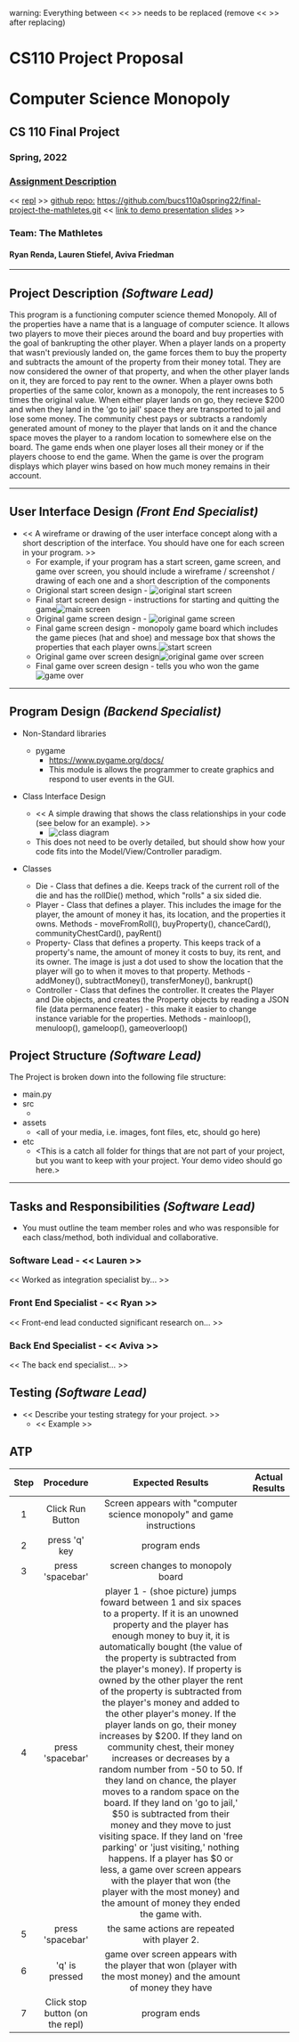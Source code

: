 warning: Everything between << >> needs to be replaced (remove << >> after replacing)
# CS110 Project Proposal
# Computer Science Monopoly
## CS 110 Final Project
### Spring, 2022 
### [Assignment Description](https://docs.google.com/document/d/1H4R6yLL7som1lglyXWZ04RvTp_RvRFCCBn6sqv-82ps/edit#)

<< [repl](#) >>
[github repo:](#) https://github.com/bucs110a0spring22/final-project-the-mathletes.git
<< [link to demo presentation slides](#) >>

### Team: The Mathletes
####  Ryan Renda, Lauren Stiefel, Aviva Friedman 

***

## Project Description *(Software Lead)*

 This program is a functioning computer science themed Monopoly. All of the properties have a name that is a language of computer science. It allows two players to move their pieces around the board and buy properties with the goal of bankrupting the other player. When a player lands on a property that wasn't previously landed on, the game forces them to buy the property and subtracts the amount of the property from their money total. They are now considered the owner of that property, and when the other player lands on it, they are forced to pay rent to the owner. When a player owns both properties of the same color, known as a monopoly, the rent increases to 5 times the original value. When either player lands on go, they recieve $200 and when they land in the 'go to jail' space they are transported to jail and lose some money. The community chest pays or subtracts a randomly generated amount of money to the player that lands on it and the chance space moves the player to a random location to somewhere else on the board. The game ends when one player loses all their money or if the players choose to end the game. When the game is over the program displays which player wins based on how much money remains in their account. 

***    

## User Interface Design *(Front End Specialist)*

* << A wireframe or drawing of the user interface concept along with a short description of the interface. You should have one for each screen in your program. >>
    * For example, if your program has a start screen, game screen, and game over screen, you should include a wireframe / screenshot / drawing of each one and a short description of the components
    * Origional start screen design - ![original start screen](assets/originalStartScreen.jpg)
    * Final start screen design - instructions for starting and quitting the game![main screen](assets/StartScreen.png)
    * Original game screen design - ![original game screen](assets/originalGameScreen.JPG) 
    * Final game screen design - monopoly game board which includes the game pieces (hat and shoe) and message box that shows the properties that each player owns.![start screen](assets/GameScreen.png)
    * Original game over screen design![original game over screen](assets/originalGameOverScreen.jpg)
    * Final game over screen design - tells you who won the game![game over](assets/GameOver.png)


***        

## Program Design *(Backend Specialist)*

* Non-Standard libraries
    * pygame
      * https://www.pygame.org/docs/
      * This module is allows the programmer to create graphics and respond to user events in the GUI.

* Class Interface Design
    * << A simple drawing that shows the class relationships in your code (see below for an example). >>
        * ![class diagram](assets/unnamed.jpg) 
    * This does not need to be overly detailed, but should show how your code fits into the Model/View/Controller paradigm.
* Classes
    * Die - Class that defines a die. Keeps track of the current roll of the die and has the rollDie() method, which "rolls" a six sided die.
    * Player - Class that defines a player. This includes the image for the player, the amount of money it has, its location, and the properties it owns. Methods - moveFromRoll(), buyProperty(), chanceCard(), communityChestCard(), payRent()
    * Property- Class that defines a property. This keeps track of a property's name, the amount of money it costs to buy, its rent, and its owner. The image is just a dot used to show the location that the player will go to when it moves to that property. Methods - addMoney(), subtractMoney(), transferMoney(), bankrupt()
    * Controller - Class that defines the controller. It creates the Player and Die objects, and creates the Property objects by reading a JSON file (data permanence feater) - this make it easier to change instance variable for the properties. Methods - mainloop(), menuloop(), gameloop(), gameoverloop()
## Project Structure *(Software Lead)*

The Project is broken down into the following file structure:

* main.py
* src
    * <all of your python files should go here>
* assets
    * <all of your media, i.e. images, font files, etc, should go here)
* etc
    * <This is a catch all folder for things that are not part of your project, but you want to keep with your project. Your demo video should go here.>

***

## Tasks and Responsibilities *(Software Lead)*

   * You must outline the team member roles and who was responsible for each class/method, both individual and collaborative.

### Software Lead - << Lauren >>

<< Worked as integration specialist by... >>

### Front End Specialist - << Ryan >>

<< Front-end lead conducted significant research on... >>

### Back End Specialist - << Aviva >>

<< The back end specialist... >>

## Testing *(Software Lead)*

* << Describe your testing strategy for your project. >>
    * << Example >>

## ATP

| Step                  | Procedure     | Expected Results  | Actual Results |
| :----------------------:|:-------------:| :-----------------:| -------------- |
|  1  | Click Run Button | Screen appears with "computer science monopoly" and game instructions  |          |
|  2  | press 'q' key  | program ends 
|  3  | press 'spacebar'  | screen changes to monopoly board  |          |
|  4  | press 'spacebar'  |  player 1 - (shoe picture) jumps foward between 1 and six spaces to a property. If it is an unowned property and the player has enough money to buy it, it is automatically bought (the value of the property is subtracted from the player's money). If property is owned by the other player the rent of the property is subtracted from the player's money and added to the other player's money. If the player lands on go, their money increases by $200. If they land on community chest, their money increases or decreases by a random number from -50 to 50. If they land on chance, the player moves to a random space on the board. If they land on 'go to jail,' $50 is subtracted from their money and they move to just visiting space. If they land on 'free parking' or 'just visiting,' nothing happens. If a player has $0 or less, a game over screen appears with the player that won (the player with the most money) and the amount of money they ended the game with. 
|  5  | press 'spacebar'  | the same actions are repeated with player 2.  |          |
|  6  | 'q' is pressed  |  game over screen appears with the player that won (player with the most money) and the amount of money they have |
|  7  | Click stop button (on the repl)  |  program ends |


